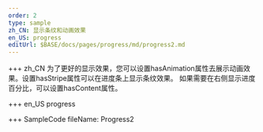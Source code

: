 ```yaml
--- 
order: 2
type: sample
zh_CN: 显示条纹和动画效果
en_US: progress
editUrl: $BASE/docs/pages/progress/md/progress2.md
---
```


+++ zh_CN
为了更好的显示效果，您可以设置hasAnimation属性去展示动画效果。设置hasStripe属性可以在进度条上显示条纹效果。
    如果需要在右侧显示进度百分比，可以设置hasContent属性。

+++ en_US
progress

+++ SampleCode
fileName: Progress2
